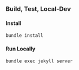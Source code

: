 ### Build, Test, Local-Dev

#### Install

`bundle install`

#### Run Locally

`bundle exec jekyll server`
